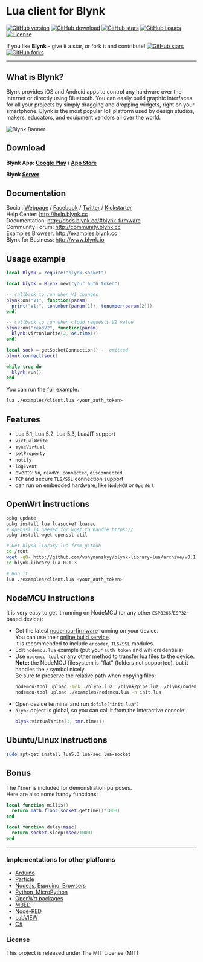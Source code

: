 # Lua client for Blynk

[![GitHub version](https://img.shields.io/github/release/vshymanskyy/blynk-library-lua.svg)](https://github.com/vshymanskyy/blynk-library-lua/releases/latest)
[![GitHub download](https://img.shields.io/github/downloads/vshymanskyy/blynk-library-lua/total.svg)](https://github.com/vshymanskyy/blynk-library-lua/releases/latest)
[![GitHub stars](https://img.shields.io/github/stars/vshymanskyy/blynk-library-lua.svg)](https://github.com/vshymanskyy/blynk-library-lua/stargazers)
[![GitHub issues](https://img.shields.io/github/issues/vshymanskyy/blynk-library-lua.svg)](https://github.com/vshymanskyy/blynk-library-lua/issues)
[![License](https://img.shields.io/badge/license-MIT-blue.svg)](https://github.com/vshymanskyy/blynk-library-lua/blob/master/LICENSE)

If you like **Blynk** - give it a star, or fork it and contribute! 
[![GitHub stars](https://img.shields.io/github/stars/blynkkk/blynk-library.svg?style=social&label=Star)](https://github.com/blynkkk/blynk-library/stargazers) 
[![GitHub forks](https://img.shields.io/github/forks/blynkkk/blynk-library.svg?style=social&label=Fork)](https://github.com/blynkkk/blynk-library/network)
__________

## What is Blynk?
Blynk provides iOS and Android apps to control any hardware over the Internet or directly using Bluetooth.
You can easily build graphic interfaces for all your projects by simply dragging and dropping widgets, right on your smartphone.
Blynk is the most popular IoT platform used by design studios, makers, educators, and equipment vendors all over the world.

![Blynk Banner](https://github.com/blynkkk/blynkkk.github.io/blob/master/images/GithubBanner.jpg)

## Download

**Blynk App: [Google Play](https://play.google.com/store/apps/details?id=cc.blynk) / [App Store](https://itunes.apple.com/us/app/blynk-control-arduino-raspberry/id808760481?ls=1&mt=8)**

**Blynk [Server](https://github.com/blynkkk/blynk-server)**

## Documentation
Social: [Webpage](http://www.blynk.cc) / [Facebook](http://www.fb.com/blynkapp) / [Twitter](http://twitter.com/blynk_app) / [Kickstarter](https://www.kickstarter.com/projects/167134865/blynk-build-an-app-for-your-arduino-project-in-5-m/description)  
Help Center: http://help.blynk.cc  
Documentation: http://docs.blynk.cc/#blynk-firmware  
Community Forum: http://community.blynk.cc  
Examples Browser: http://examples.blynk.cc  
Blynk for Business: http://www.blynk.io

## Usage example

```lua
local Blynk = require("blynk.socket")

local blynk = Blynk.new("your_auth_token")

-- callback to run when V1 changes
blynk:on("V1", function(param)
  print("V1:", tonumber(param[1]), tonumber(param[2]))
end)

-- callback to run when cloud requests V2 value
blynk:on("readV2", function(param)
  blynk:virtualWrite(2, os.time())
end)

local sock = getSocketConnection() -- omitted
blynk:connect(sock)

while true do
  blynk:run()
end
```

You can run the [full example](examples/client.lua):

```sh
lua ./examples/client.lua <your_auth_token>
```

## Features
- Lua 5.1, Lua 5.2, Lua 5.3, LuaJIT support
- `virtualWrite`
- `syncVirtual`
- `setProperty`
- `notify`
- `logEvent`
- events: `Vn`, `readVn`, `connected`, `disconnected`
- `TCP` and secure `TLS/SSL` connection support
- can run on embedded hardware, like `NodeMCU` or `OpenWrt`

## OpenWrt instructions

```sh
opkg update
opkg install lua luasocket luasec
# openssl is needed for wget to handle https://
opkg install wget openssl-util

# Get blynk-library-lua from github
cd /root
wget -qO- http://github.com/vshymanskyy/blynk-library-lua/archive/v0.1.3.tar.gz | tar xvz
cd blynk-library-lua-0.1.3

# Run it
lua ./examples/client.lua <your_auth_token>
```

## NodeMCU instructions

It is very easy to get it running on NodeMCU (or any other `ESP8266`/`ESP32`-based device):
- Get the latest [nodemcu-firmware](https://github.com/nodemcu/nodemcu-firmware) running on your device.  
  You can use their [online build service](https://nodemcu-build.com/).  
  It is recommended to include `encoder`, `TLS/SSL` modules.
- Edit `nodemcu.lua` example (put your `auth token` and wifi credentials)
- Use `nodemcu-tool` or any other method to transfer lua files to the device.  
  **Note:** the NodeMCU filesystem is "flat" (folders not supported), but it handles the `/` symbol nicely.  
  Be sure to preserve the relative path when copying files:
    ```sh
    nodemcu-tool upload -mck ./blynk.lua ./blynk/pipe.lua ./blynk/nodemcu.lua
    nodemcu-tool upload ./examples/nodemcu.lua -n init.lua
    ```
- Open device terminal and run `dofile("init.lua")`
- `blynk` object is global, so you can call it from the interactive console:
    ```lua
    blynk:virtualWrite(1, tmr.time())
    ```

## Ubuntu/Linux instructions

```sh
sudo apt-get install lua5.3 lua-sec lua-socket
```

## Bonus

The `Timer` is included for demonstration purposes.  
Here are also some handy functions:

```lua
local function millis()
  return math.floor(socket.gettime()*1000)
end

local function delay(msec)
  return socket.sleep(msec/1000)
end
```
__________

### Implementations for other platforms
* [Arduino](https://github.com/blynkkk/blynk-library)
* [Particle](https://github.com/vshymanskyy/blynk-library-spark)
* [Node.js, Espruino, Browsers](https://github.com/vshymanskyy/blynk-library-js)
* [Python, MicroPython](https://github.com/vshymanskyy/blynk-library-python)
* [OpenWrt packages](https://github.com/vshymanskyy/blynk-library-openwrt)
* [MBED](https://developer.mbed.org/users/vshymanskyy/code/Blynk/)
* [Node-RED](https://www.npmjs.com/package/node-red-contrib-blynk-ws)
* [LabVIEW](https://github.com/juncaofish/NI-LabVIEWInterfaceforBlynk)
* [C#](https://github.com/sverrefroy/BlynkLibrary)

### License
This project is released under The MIT License (MIT)
